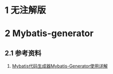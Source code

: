 # 1 无注解版


# 2 Mybatis-generator


## 2.1 参考资料
1.  [Mybatis代码生成器Mybatis-Generator使用详解](https://www.cnblogs.com/throwable/p/12046848.html) 


